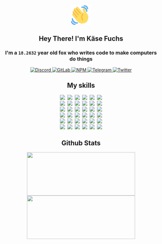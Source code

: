 <div><p align=center><img src=./resources/images/wave.gif width=64px height=64px></p><h2 align=center>Hey There! I'm Käse Fuchs</h2><h3 align=center>I'm a <code>18.2632</code> year old fox who writes code to make computers do things</h3><p align=center><a href=https://discord.com/users/507526681125322772><img alt=Discord src="https://img.shields.io/badge/Discord-5865F2?logo=discord&logoColor=white&style=flat-square#21b1da39637141b60291ae8fd83aa99a"> </a><a href=https://gitlab.com/kasefuchs><img alt=GitLab src="https://img.shields.io/badge/GitLab-330F63?logo=gitlab&logoColor=white&style=flat-square#21b1da39637141b60291ae8fd83aa99a"> </a><a href=https://npmjs.com/~kasefuchs><img alt=NPM src="https://img.shields.io/badge/NPM-CB3837?logo=npm&logoColor=white&style=flat-square#21b1da39637141b60291ae8fd83aa99a"> </a><a href=https://t.me/kasefuchs><img alt=Telegram src="https://img.shields.io/badge/Telegram-2CA5E0?logo=telegram&logoColor=white&style=flat-square#21b1da39637141b60291ae8fd83aa99a"> </a><a href=https://twitter.com/kasefuchs><img alt=Twitter src="https://img.shields.io/badge/Twitter-1DA1F2?logo=twitter&logoColor=white&style=flat-square#21b1da39637141b60291ae8fd83aa99a"></a></p><h2 align=center>My skills</h2><p align=center><a href=https://aws.amazon.com/ ><picture><source srcset="https://skillicons.dev/icons?i=aws&theme=dark#21b1da39637141b60291ae8fd83aa99a" media="(prefers-color-scheme: dark)"><source srcset="https://skillicons.dev/icons?i=aws&theme=light#21b1da39637141b60291ae8fd83aa99a" media="(prefers-color-scheme: light), (prefers-color-scheme: no-preference)"><img src="https://skillicons.dev/icons?i=aws&theme=light#21b1da39637141b60291ae8fd83aa99a"></picture></a>&nbsp;&nbsp;<a href=https://en.wikipedia.org/wiki/Bash_(Unix_shell)><picture><source srcset="https://skillicons.dev/icons?i=bash&theme=dark#21b1da39637141b60291ae8fd83aa99a" media="(prefers-color-scheme: dark)"><source srcset="https://skillicons.dev/icons?i=bash&theme=light#21b1da39637141b60291ae8fd83aa99a" media="(prefers-color-scheme: light), (prefers-color-scheme: no-preference)"><img src="https://skillicons.dev/icons?i=bash&theme=light#21b1da39637141b60291ae8fd83aa99a"></picture></a>&nbsp;&nbsp;<a href=https://discord.com/developers/docs><picture><source srcset="https://skillicons.dev/icons?i=bots&theme=dark#21b1da39637141b60291ae8fd83aa99a" media="(prefers-color-scheme: dark)"><source srcset="https://skillicons.dev/icons?i=bots&theme=light#21b1da39637141b60291ae8fd83aa99a" media="(prefers-color-scheme: light), (prefers-color-scheme: no-preference)"><img src="https://skillicons.dev/icons?i=bots&theme=light#21b1da39637141b60291ae8fd83aa99a"></picture></a>&nbsp;&nbsp;<a href=https://www.cloudflare.com/ ><picture><source srcset="https://skillicons.dev/icons?i=cloudflare&theme=dark#21b1da39637141b60291ae8fd83aa99a" media="(prefers-color-scheme: dark)"><source srcset="https://skillicons.dev/icons?i=cloudflare&theme=light#21b1da39637141b60291ae8fd83aa99a" media="(prefers-color-scheme: light), (prefers-color-scheme: no-preference)"><img src="https://skillicons.dev/icons?i=cloudflare&theme=light#21b1da39637141b60291ae8fd83aa99a"></picture></a>&nbsp;&nbsp;<a href=https://en.wikipedia.org/wiki/CSS><picture><source srcset="https://skillicons.dev/icons?i=css&theme=dark#21b1da39637141b60291ae8fd83aa99a" media="(prefers-color-scheme: dark)"><source srcset="https://skillicons.dev/icons?i=css&theme=light#21b1da39637141b60291ae8fd83aa99a" media="(prefers-color-scheme: light), (prefers-color-scheme: no-preference)"><img src="https://skillicons.dev/icons?i=css&theme=light#21b1da39637141b60291ae8fd83aa99a"></picture></a>&nbsp;&nbsp;<a href=https://www.docker.com/ ><picture><source srcset="https://skillicons.dev/icons?i=docker&theme=dark#21b1da39637141b60291ae8fd83aa99a" media="(prefers-color-scheme: dark)"><source srcset="https://skillicons.dev/icons?i=docker&theme=light#21b1da39637141b60291ae8fd83aa99a" media="(prefers-color-scheme: light), (prefers-color-scheme: no-preference)"><img src="https://skillicons.dev/icons?i=docker&theme=light#21b1da39637141b60291ae8fd83aa99a"></picture></a><br><a href=https://www.electronjs.org/ ><picture><source srcset="https://skillicons.dev/icons?i=electron&theme=dark#21b1da39637141b60291ae8fd83aa99a" media="(prefers-color-scheme: dark)"><source srcset="https://skillicons.dev/icons?i=electron&theme=light#21b1da39637141b60291ae8fd83aa99a" media="(prefers-color-scheme: light), (prefers-color-scheme: no-preference)"><img src="https://skillicons.dev/icons?i=electron&theme=light#21b1da39637141b60291ae8fd83aa99a"></picture></a>&nbsp;&nbsp;<a href=https://expressjs.com/ ><picture><source srcset="https://skillicons.dev/icons?i=express&theme=dark#21b1da39637141b60291ae8fd83aa99a" media="(prefers-color-scheme: dark)"><source srcset="https://skillicons.dev/icons?i=express&theme=light#21b1da39637141b60291ae8fd83aa99a" media="(prefers-color-scheme: light), (prefers-color-scheme: no-preference)"><img src="https://skillicons.dev/icons?i=express&theme=light#21b1da39637141b60291ae8fd83aa99a"></picture></a>&nbsp;&nbsp;<a href=https://www.figma.com/ ><picture><source srcset="https://skillicons.dev/icons?i=figma&theme=dark#21b1da39637141b60291ae8fd83aa99a" media="(prefers-color-scheme: dark)"><source srcset="https://skillicons.dev/icons?i=figma&theme=light#21b1da39637141b60291ae8fd83aa99a" media="(prefers-color-scheme: light), (prefers-color-scheme: no-preference)"><img src="https://skillicons.dev/icons?i=figma&theme=light#21b1da39637141b60291ae8fd83aa99a"></picture></a>&nbsp;&nbsp;<a href=https://firebase.google.com/ ><picture><source srcset="https://skillicons.dev/icons?i=firebase&theme=dark#21b1da39637141b60291ae8fd83aa99a" media="(prefers-color-scheme: dark)"><source srcset="https://skillicons.dev/icons?i=firebase&theme=light#21b1da39637141b60291ae8fd83aa99a" media="(prefers-color-scheme: light), (prefers-color-scheme: no-preference)"><img src="https://skillicons.dev/icons?i=firebase&theme=light#21b1da39637141b60291ae8fd83aa99a"></picture></a>&nbsp;&nbsp;<a href=https://flask.palletsprojects.com/ ><picture><source srcset="https://skillicons.dev/icons?i=flask&theme=dark#21b1da39637141b60291ae8fd83aa99a" media="(prefers-color-scheme: dark)"><source srcset="https://skillicons.dev/icons?i=flask&theme=light#21b1da39637141b60291ae8fd83aa99a" media="(prefers-color-scheme: light), (prefers-color-scheme: no-preference)"><img src="https://skillicons.dev/icons?i=flask&theme=light#21b1da39637141b60291ae8fd83aa99a"></picture></a>&nbsp;&nbsp;<a href=https://cloud.google.com/ ><picture><source srcset="https://skillicons.dev/icons?i=gcp&theme=dark#21b1da39637141b60291ae8fd83aa99a" media="(prefers-color-scheme: dark)"><source srcset="https://skillicons.dev/icons?i=gcp&theme=light#21b1da39637141b60291ae8fd83aa99a" media="(prefers-color-scheme: light), (prefers-color-scheme: no-preference)"><img src="https://skillicons.dev/icons?i=gcp&theme=light#21b1da39637141b60291ae8fd83aa99a"></picture></a><br><a href=https://git-scm.com/ ><picture><source srcset="https://skillicons.dev/icons?i=git&theme=dark#21b1da39637141b60291ae8fd83aa99a" media="(prefers-color-scheme: dark)"><source srcset="https://skillicons.dev/icons?i=git&theme=light#21b1da39637141b60291ae8fd83aa99a" media="(prefers-color-scheme: light), (prefers-color-scheme: no-preference)"><img src="https://skillicons.dev/icons?i=git&theme=light#21b1da39637141b60291ae8fd83aa99a"></picture></a>&nbsp;&nbsp;<a href=https://github.com/ ><picture><source srcset="https://skillicons.dev/icons?i=github&theme=dark#21b1da39637141b60291ae8fd83aa99a" media="(prefers-color-scheme: dark)"><source srcset="https://skillicons.dev/icons?i=github&theme=light#21b1da39637141b60291ae8fd83aa99a" media="(prefers-color-scheme: light), (prefers-color-scheme: no-preference)"><img src="https://skillicons.dev/icons?i=github&theme=light#21b1da39637141b60291ae8fd83aa99a"></picture></a>&nbsp;&nbsp;<a href=https://gitlab.com/ ><picture><source srcset="https://skillicons.dev/icons?i=gitlab&theme=dark#21b1da39637141b60291ae8fd83aa99a" media="(prefers-color-scheme: dark)"><source srcset="https://skillicons.dev/icons?i=gitlab&theme=light#21b1da39637141b60291ae8fd83aa99a" media="(prefers-color-scheme: light), (prefers-color-scheme: no-preference)"><img src="https://skillicons.dev/icons?i=gitlab&theme=light#21b1da39637141b60291ae8fd83aa99a"></picture></a>&nbsp;&nbsp;<a href=https://www.heroku.com/ ><picture><source srcset="https://skillicons.dev/icons?i=heroku&theme=dark#21b1da39637141b60291ae8fd83aa99a" media="(prefers-color-scheme: dark)"><source srcset="https://skillicons.dev/icons?i=heroku&theme=light#21b1da39637141b60291ae8fd83aa99a" media="(prefers-color-scheme: light), (prefers-color-scheme: no-preference)"><img src="https://skillicons.dev/icons?i=heroku&theme=light#21b1da39637141b60291ae8fd83aa99a"></picture></a>&nbsp;&nbsp;<a href=https://en.wikipedia.org/wiki/HTML><picture><source srcset="https://skillicons.dev/icons?i=html&theme=dark#21b1da39637141b60291ae8fd83aa99a" media="(prefers-color-scheme: dark)"><source srcset="https://skillicons.dev/icons?i=html&theme=light#21b1da39637141b60291ae8fd83aa99a" media="(prefers-color-scheme: light), (prefers-color-scheme: no-preference)"><img src="https://skillicons.dev/icons?i=html&theme=light#21b1da39637141b60291ae8fd83aa99a"></picture></a>&nbsp;&nbsp;<a href=https://en.wikipedia.org/wiki/JavaScript><picture><source srcset="https://skillicons.dev/icons?i=js&theme=dark#21b1da39637141b60291ae8fd83aa99a" media="(prefers-color-scheme: dark)"><source srcset="https://skillicons.dev/icons?i=js&theme=light#21b1da39637141b60291ae8fd83aa99a" media="(prefers-color-scheme: light), (prefers-color-scheme: no-preference)"><img src="https://skillicons.dev/icons?i=js&theme=light#21b1da39637141b60291ae8fd83aa99a"></picture></a><br><a href=https://en.wikipedia.org/wiki/Linux><picture><source srcset="https://skillicons.dev/icons?i=linux&theme=dark#21b1da39637141b60291ae8fd83aa99a" media="(prefers-color-scheme: dark)"><source srcset="https://skillicons.dev/icons?i=linux&theme=light#21b1da39637141b60291ae8fd83aa99a" media="(prefers-color-scheme: light), (prefers-color-scheme: no-preference)"><img src="https://skillicons.dev/icons?i=linux&theme=light#21b1da39637141b60291ae8fd83aa99a"></picture></a>&nbsp;&nbsp;<a href=https://mui.com/ ><picture><source srcset="https://skillicons.dev/icons?i=materialui&theme=dark#21b1da39637141b60291ae8fd83aa99a" media="(prefers-color-scheme: dark)"><source srcset="https://skillicons.dev/icons?i=materialui&theme=light#21b1da39637141b60291ae8fd83aa99a" media="(prefers-color-scheme: light), (prefers-color-scheme: no-preference)"><img src="https://skillicons.dev/icons?i=materialui&theme=light#21b1da39637141b60291ae8fd83aa99a"></picture></a>&nbsp;&nbsp;<a href=https://en.wikipedia.org/wiki/Markdown><picture><source srcset="https://skillicons.dev/icons?i=md&theme=dark#21b1da39637141b60291ae8fd83aa99a" media="(prefers-color-scheme: dark)"><source srcset="https://skillicons.dev/icons?i=md&theme=light#21b1da39637141b60291ae8fd83aa99a" media="(prefers-color-scheme: light), (prefers-color-scheme: no-preference)"><img src="https://skillicons.dev/icons?i=md&theme=light#21b1da39637141b60291ae8fd83aa99a"></picture></a>&nbsp;&nbsp;<a href=https://www.mongodb.com/ ><picture><source srcset="https://skillicons.dev/icons?i=mongodb&theme=dark#21b1da39637141b60291ae8fd83aa99a" media="(prefers-color-scheme: dark)"><source srcset="https://skillicons.dev/icons?i=mongodb&theme=light#21b1da39637141b60291ae8fd83aa99a" media="(prefers-color-scheme: light), (prefers-color-scheme: no-preference)"><img src="https://skillicons.dev/icons?i=mongodb&theme=light#21b1da39637141b60291ae8fd83aa99a"></picture></a>&nbsp;&nbsp;<a href=https://www.mysql.com/ ><picture><source srcset="https://skillicons.dev/icons?i=mysql&theme=dark#21b1da39637141b60291ae8fd83aa99a" media="(prefers-color-scheme: dark)"><source srcset="https://skillicons.dev/icons?i=mysql&theme=light#21b1da39637141b60291ae8fd83aa99a" media="(prefers-color-scheme: light), (prefers-color-scheme: no-preference)"><img src="https://skillicons.dev/icons?i=mysql&theme=light#21b1da39637141b60291ae8fd83aa99a"></picture></a>&nbsp;&nbsp;<a href=https://nextjs.org/ ><picture><source srcset="https://skillicons.dev/icons?i=nextjs&theme=dark#21b1da39637141b60291ae8fd83aa99a" media="(prefers-color-scheme: dark)"><source srcset="https://skillicons.dev/icons?i=nextjs&theme=light#21b1da39637141b60291ae8fd83aa99a" media="(prefers-color-scheme: light), (prefers-color-scheme: no-preference)"><img src="https://skillicons.dev/icons?i=nextjs&theme=light#21b1da39637141b60291ae8fd83aa99a"></picture></a><br><a href=https://nodejs.org/en/ ><picture><source srcset="https://skillicons.dev/icons?i=nodejs&theme=dark#21b1da39637141b60291ae8fd83aa99a" media="(prefers-color-scheme: dark)"><source srcset="https://skillicons.dev/icons?i=nodejs&theme=light#21b1da39637141b60291ae8fd83aa99a" media="(prefers-color-scheme: light), (prefers-color-scheme: no-preference)"><img src="https://skillicons.dev/icons?i=nodejs&theme=light#21b1da39637141b60291ae8fd83aa99a"></picture></a>&nbsp;&nbsp;<a href=https://www.postgresql.org/ ><picture><source srcset="https://skillicons.dev/icons?i=postgres&theme=dark#21b1da39637141b60291ae8fd83aa99a" media="(prefers-color-scheme: dark)"><source srcset="https://skillicons.dev/icons?i=postgres&theme=light#21b1da39637141b60291ae8fd83aa99a" media="(prefers-color-scheme: light), (prefers-color-scheme: no-preference)"><img src="https://skillicons.dev/icons?i=postgres&theme=light#21b1da39637141b60291ae8fd83aa99a"></picture></a>&nbsp;&nbsp;<a href=https://learn.microsoft.com/en-us/powershell/ ><picture><source srcset="https://skillicons.dev/icons?i=powershell&theme=dark#21b1da39637141b60291ae8fd83aa99a" media="(prefers-color-scheme: dark)"><source srcset="https://skillicons.dev/icons?i=powershell&theme=light#21b1da39637141b60291ae8fd83aa99a" media="(prefers-color-scheme: light), (prefers-color-scheme: no-preference)"><img src="https://skillicons.dev/icons?i=powershell&theme=light#21b1da39637141b60291ae8fd83aa99a"></picture></a>&nbsp;&nbsp;<a href=https://www.python.org/ ><picture><source srcset="https://skillicons.dev/icons?i=py&theme=dark#21b1da39637141b60291ae8fd83aa99a" media="(prefers-color-scheme: dark)"><source srcset="https://skillicons.dev/icons?i=py&theme=light#21b1da39637141b60291ae8fd83aa99a" media="(prefers-color-scheme: light), (prefers-color-scheme: no-preference)"><img src="https://skillicons.dev/icons?i=py&theme=light#21b1da39637141b60291ae8fd83aa99a"></picture></a>&nbsp;&nbsp;<a href=https://www.raspberrypi.org/ ><picture><source srcset="https://skillicons.dev/icons?i=raspberrypi&theme=dark#21b1da39637141b60291ae8fd83aa99a" media="(prefers-color-scheme: dark)"><source srcset="https://skillicons.dev/icons?i=raspberrypi&theme=light#21b1da39637141b60291ae8fd83aa99a" media="(prefers-color-scheme: light), (prefers-color-scheme: no-preference)"><img src="https://skillicons.dev/icons?i=raspberrypi&theme=light#21b1da39637141b60291ae8fd83aa99a"></picture></a>&nbsp;&nbsp;<a href=https://reactjs.org/ ><picture><source srcset="https://skillicons.dev/icons?i=react&theme=dark#21b1da39637141b60291ae8fd83aa99a" media="(prefers-color-scheme: dark)"><source srcset="https://skillicons.dev/icons?i=react&theme=light#21b1da39637141b60291ae8fd83aa99a" media="(prefers-color-scheme: light), (prefers-color-scheme: no-preference)"><img src="https://skillicons.dev/icons?i=react&theme=light#21b1da39637141b60291ae8fd83aa99a"></picture></a><br><a href=https://redux.js.org/ ><picture><source srcset="https://skillicons.dev/icons?i=redux&theme=dark#21b1da39637141b60291ae8fd83aa99a" media="(prefers-color-scheme: dark)"><source srcset="https://skillicons.dev/icons?i=redux&theme=light#21b1da39637141b60291ae8fd83aa99a" media="(prefers-color-scheme: light), (prefers-color-scheme: no-preference)"><img src="https://skillicons.dev/icons?i=redux&theme=light#21b1da39637141b60291ae8fd83aa99a"></picture></a>&nbsp;&nbsp;<a href=https://en.wikipedia.org/wiki/Regular_expression><picture><source srcset="https://skillicons.dev/icons?i=regex&theme=dark#21b1da39637141b60291ae8fd83aa99a" media="(prefers-color-scheme: dark)"><source srcset="https://skillicons.dev/icons?i=regex&theme=light#21b1da39637141b60291ae8fd83aa99a" media="(prefers-color-scheme: light), (prefers-color-scheme: no-preference)"><img src="https://skillicons.dev/icons?i=regex&theme=light#21b1da39637141b60291ae8fd83aa99a"></picture></a>&nbsp;&nbsp;<a href=https://en.wikipedia.org/wiki/Sass_(stylesheet_language)><picture><source srcset="https://skillicons.dev/icons?i=sass&theme=dark#21b1da39637141b60291ae8fd83aa99a" media="(prefers-color-scheme: dark)"><source srcset="https://skillicons.dev/icons?i=sass&theme=light#21b1da39637141b60291ae8fd83aa99a" media="(prefers-color-scheme: light), (prefers-color-scheme: no-preference)"><img src="https://skillicons.dev/icons?i=sass&theme=light#21b1da39637141b60291ae8fd83aa99a"></picture></a>&nbsp;&nbsp;<a href=https://www.typescriptlang.org/ ><picture><source srcset="https://skillicons.dev/icons?i=ts&theme=dark#21b1da39637141b60291ae8fd83aa99a" media="(prefers-color-scheme: dark)"><source srcset="https://skillicons.dev/icons?i=ts&theme=light#21b1da39637141b60291ae8fd83aa99a" media="(prefers-color-scheme: light), (prefers-color-scheme: no-preference)"><img src="https://skillicons.dev/icons?i=ts&theme=light#21b1da39637141b60291ae8fd83aa99a"></picture></a>&nbsp;&nbsp;<a href=https://unity.com/ ><picture><source srcset="https://skillicons.dev/icons?i=unity&theme=dark#21b1da39637141b60291ae8fd83aa99a" media="(prefers-color-scheme: dark)"><source srcset="https://skillicons.dev/icons?i=unity&theme=light#21b1da39637141b60291ae8fd83aa99a" media="(prefers-color-scheme: light), (prefers-color-scheme: no-preference)"><img src="https://skillicons.dev/icons?i=unity&theme=light#21b1da39637141b60291ae8fd83aa99a"></picture></a>&nbsp;&nbsp;<a href=https://workers.cloudflare.com/ ><picture><source srcset="https://skillicons.dev/icons?i=workers&theme=dark#21b1da39637141b60291ae8fd83aa99a" media="(prefers-color-scheme: dark)"><source srcset="https://skillicons.dev/icons?i=workers&theme=light#21b1da39637141b60291ae8fd83aa99a" media="(prefers-color-scheme: light), (prefers-color-scheme: no-preference)"><img src="https://skillicons.dev/icons?i=workers&theme=light#21b1da39637141b60291ae8fd83aa99a"></picture></a><br></p><h2 align=center>Github Stats</h2><p align=center><picture><source srcset="https://github-readme-stats-kasefuchs.vercel.app/api/?count_private=true&hide_border=true&hide_rank=true&line_height=20&hide_title=true&username=Kasefuchs&theme=dark#21b1da39637141b60291ae8fd83aa99a" media="(prefers-color-scheme: dark)"><source srcset="https://github-readme-stats-kasefuchs.vercel.app/api/?count_private=true&hide_border=true&hide_rank=true&line_height=20&hide_title=true&username=Kasefuchs&theme=light#21b1da39637141b60291ae8fd83aa99a" media="(prefers-color-scheme: light), (prefers-color-scheme: no-preference)"><img align=middle width=350 height=140 src="https://github-readme-stats-kasefuchs.vercel.app/api/?count_private=true&hide_border=true&hide_rank=true&line_height=20&hide_title=true&username=Kasefuchs&theme=light#21b1da39637141b60291ae8fd83aa99a"></picture><picture><source srcset="https://github-readme-stats-kasefuchs.vercel.app/api/top-langs/?count_private=true&hide_border=true&layout=compact&username=Kasefuchs&theme=dark#21b1da39637141b60291ae8fd83aa99a" media="(prefers-color-scheme: dark)"><source srcset="https://github-readme-stats-kasefuchs.vercel.app/api/top-langs/?count_private=true&hide_border=true&layout=compact&username=Kasefuchs&theme=light#21b1da39637141b60291ae8fd83aa99a" media="(prefers-color-scheme: light), (prefers-color-scheme: no-preference)"><img align=middle width=350 height=140 src="https://github-readme-stats-kasefuchs.vercel.app/api/top-langs/?count_private=true&hide_border=true&layout=compact&username=Kasefuchs&theme=light#21b1da39637141b60291ae8fd83aa99a"></picture></p><img src="https://hit.yhype.me/github/profile?user_id=64592097#21b1da39637141b60291ae8fd83aa99a" alt=""></div>